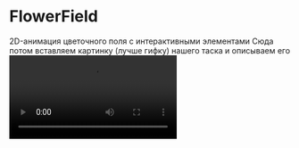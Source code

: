 # FlowerField
2D-анимация цветочного поля с интерактивными элементами
Сюда потом вставляем картинку (лучше гифку) нашего таска и описываем его
![Демонстрация работы программы](FlowerFieldDemo.mp4)
